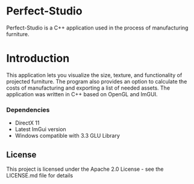 # Perfect-Studio 
Perfect-Studio is a C++ application used in the process of manufacturing furniture.

# Introduction
This application lets you visualize the size, texture, and functionality of projected furniture. The program also provides an option to calculate the costs of manufacturing and exporting a list of needed assets. The application was written in C++ based on OpenGL and ImGUI. 

### Dependencies

* DirectX 11
* Latest ImGui version
* Windows compatible with 3.3 GLU Library

## License

This project is licensed under the Apache 2.0 License - see the LICENSE.md file for details
